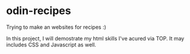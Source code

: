 # odin-recipes
Trying to make an websites for recipes :)

In this project, I will demostrate my html skills I've acured via TOP. It may includes CSS and Javascript as well.
